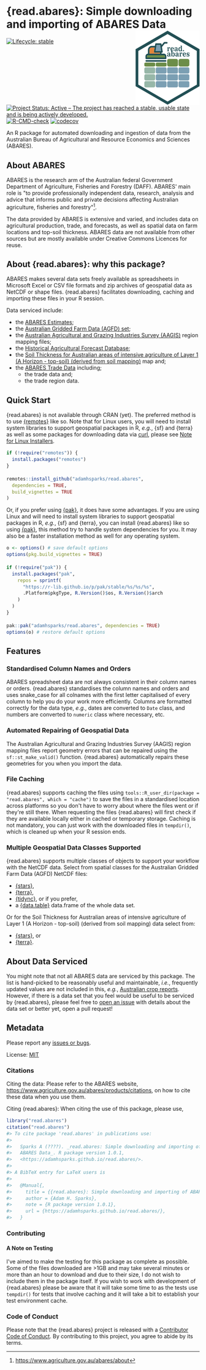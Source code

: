 <!-- README.md is generated from README.Rmd. Please edit that file -->



# {read.abares}: Simple downloading and importing of ABARES Data <img src="man/figures/logo.png" align="right"/>

<!-- badges: start -->
[![Lifecycle: stable](https://img.shields.io/badge/lifecycle-stable-green.svg)](https://lifecycle.r-lib.org/articles/stages.html#stable)
[![Project Status: Active – The project has reached a stable, usable state and is being actively developed.](https://www.repostatus.org/badges/latest/active.svg)](https://www.repostatus.org/#active)
[![R-CMD-check](https://github.com/adamhsparks/read.abares/actions/workflows/R-CMD-check.yaml/badge.svg)](https://github.com/adamhsparks/read.abares/actions/workflows/R-CMD-check.yaml)
[![codecov](https://codecov.io/gh/adamhsparks/read.abares/graph/badge.svg?token=1ZPgFWJ0B2)](https://codecov.io/gh/adamhsparks/read.abares)
<!-- badges: end -->

An R package for automated downloading and ingestion of data from the Australian Bureau of Agricultural and Resource Economics and Sciences (ABARES).

## About ABARES

ABARES is the research arm of the Australian federal Government Department of Agriculture, Fisheries and Forestry (DAFF).
ABARES' main role is "to provide professionally independent data, research, analysis and advice that informs public and private decisions affecting Australian agriculture, fisheries and forestry"[^1].

The data provided by ABARES is extensive and varied, and includes data on agricultural production, trade, and forecasts, as well as spatial data on farm locations and top-soil thickness.
ABARES data are not available from other sources but are mostly available under Creative Commons Licences for reuse.

## About {read.abares}: why this package?

ABARES makes several data sets freely available as spreadsheets in Microsoft Excel or CSV file formats and zip archives of geospatial data as NetCDF or shape files.
{read.abares} facilitates downloading, caching and importing these files in your R session.

Data serviced include:

- the [ABARES Estimates](https://www.agriculture.gov.au/abares/data/farm-data-portal#data-download);
- the [Australian Gridded Farm Data (AGFD) set](https://www.agriculture.gov.au/abares/research-topics/surveys/farm-survey-data/australian-gridded-farm-data);
- the [Australian Agricultural and Grazing Industries Survey (AAGIS)](https://www.agriculture.gov.au/abares/research-topics/surveys/farm-survey-data) region mapping files;
- the [Historical Agricultural Forecast Database](https://www.agriculture.gov.au/abares/research-topics/agricultural-outlook/historical-forecasts#:~:text=About%20the%20historical%20agricultural%20forecast,relevant%20to%20Australian%20agricultural%20markets);
- the [Soil Thickness for Australian areas of intensive agriculture of Layer 1 (A Horizon - top-soil) (derived from soil mapping)](https://data.agriculture.gov.au/geonetwork/srv/eng/catalog.search#/metadata/faa9f157-8e17-4b23-b6a7-37eb7920ead6) map and;
- the [ABARES Trade Data](https://www.agriculture.gov.au/abares/research-topics/trade/dashboard) including;
  - the trade data and;
  - the trade region data.


## Quick Start

{read.abares} is not available through CRAN (yet).
The preferred method is to use [{remotes}](https://remotes.r-lib.org) like so.
Note that for Linux users, you will need to install system libraries to support geospatial packages in R, _e.g._, {sf} and {terra} as well as some packages for downloading data via [curl](https://curl.se/download.html), please see [Note for Linux Installers](#Note-for-Linux-Installers).

```r
if (!require("remotes")) {
  install.packages("remotes")
}

remotes::install_github("adamhsparks/read.abares",
  dependencies = TRUE,
  build_vignettes = TRUE
)
```

Or, if you prefer using [{pak}](https://pak.r-lib.org/index.html), it does have some advantages.
If you are using Linux and will need to install system libraries to support geospatial packages in R, _e.g._, {sf} and {terra}, you can install {read.abares} like so using [{pak}](https://pak.r-lib.org/index.html), this method try to handle system dependencies for you.
It may also be a faster installation method as well for any operating system.

```r
o <- options() # save default options
options(pkg.build_vignettes = TRUE)

if (!require("pak")) {
  install.packages("pak",
    repos = sprintf(
      "https://r-lib.github.io/p/pak/stable/%s/%s/%s",
      .Platform$pkgType, R.Version()$os, R.Version()$arch
    )
  )
}

pak::pak("adamhsparks/read.abares", dependencies = TRUE)
options(o) # restore default options
```

## Features

### Standardised Column Names and Orders

ABARES spreadsheet data are not always consistent in their column names or orders.
{read.abares} standardises the column names and orders and uses snake_case for all colnames with the first letter capitalised of every column to help you do your work more efficiently.
Columns are formatted correctly for the data type, _e.g._, dates are converted to `Date` class, and numbers are converted to `numeric` class where necessary, etc.

### Automated Repairing of Geospatial Data

The Australian Agricultural and Grazing Industries Survey (AAGIS) region mapping files report geometry errors that can be repaired using the `sf::st_make_valid()` function.
{read.abares} automatically repairs these geometries for you when you import the data.

### File Caching

{read.abares} supports caching the files using `tools::R_user_dir(package = "read.abares", which = "cache")` to save the files in a standardised location across platforms so you don't have to worry about where the files went or if they're still there.
When requesting the files {read.abares} will first check if they are available locally either in cached or temporary storage.
Caching is not mandatory, you can just work with the downloaded files in `tempdir()`, which is cleaned up when your R session ends.

### Multiple Geospatial Data Classes Supported

{read.abares} supports multiple classes of objects to support your workflow with the NetCDF data.
Select from spatial classes for the Australian Gridded Farm Data (AGFD) NetCDF files:

- [{stars}](https://CRAN.R-project.org/package=stars),
- [{terra}](https://CRAN.R-project.org/package=terra),
- [{tidync}](https://CRAN.R-project.org/package=tidync), or if you prefer,
- a [{data.table}](https://CRAN.R-project.org/package=data.table) data.frame of the whole data set.

Or for the Soil Thickness for Australian areas of intensive agriculture of Layer 1 (A Horizon - top-soil) (derived from soil mapping) data select from:

- [{stars}](https://CRAN.R-project.org/package=stars), or
- [{terra}](https://CRAN.R-project.org/package=terra).

## About Data Serviced

You might note that not all ABARES data are serviced by this package.
The list is hand-picked to be reasonably useful and maintainable, _i.e._, frequently updated values are not included in this, _e.g._, [Australian crop reports](https://daff.ent.sirsidynix.net.au/client/en_AU/ABARES/search/results?te=ASSET&st=PD#).
However, if there is a data set that you feel would be useful to be serviced by {read.abares}, please feel free to [open an issue](https://github.com/adamhsparks/read.abares/issues/new) with details about the data set or better yet, open a pull request!

## Metadata

Please report any [issues or bugs](https://github.com/adamhsparks/read.abares/issues).

License: [MIT](LICENSE.md)

### Citations

Citing the data: Please refer to the ABARES website, <https://www.agriculture.gov.au/abares/products/citations>, on how to cite these data when you use them.

Citing {read.abares}: When citing the use of this package, please use,


``` r
library("read.abares")
citation("read.abares")
#> To cite package 'read.abares' in publications use:
#> 
#>   Sparks A (????). _read.abares: Simple downloading and importing of
#>   ABARES Data_. R package version 1.0.1,
#>   <https://adamhsparks.github.io/read.abares/>.
#> 
#> A BibTeX entry for LaTeX users is
#> 
#>   @Manual{,
#>     title = {{read.abares}: Simple downloading and importing of ABARES Data},
#>     author = {Adam H. Sparks},
#>     note = {R package version 1.0.1},
#>     url = {https://adamhsparks.github.io/read.abares/},
#>   }
```

### Contributing

#### A Note on Testing

I've aimed to make the testing for this package as complete as possible.
Some of the files downloaded are >1GB and may take several minutes or more than an hour to download and due to their size, I do not wish to include them in the package itself.
If you wish to work with development of {read.abares} please be aware that it will take some time to as the tests use `tempdir()` for tests that involve caching and it will take a bit to establish your test environment cache.

### Code of Conduct

Please note that the {read.abares} project is released with a [Contributor Code of Conduct](https://adamhsparks.github.io/read.abares/CODE_OF_CONDUCT.html). By contributing to this project, you agree to abide by its terms.

[^1]: <https://www.agriculture.gov.au/abares/about>
